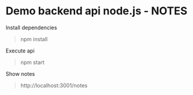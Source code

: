 # Demo backend api node.js - NOTES

Install dependencies
> npm install

Execute api
> npm start

Show notes 
> http://localhost:3001/notes
